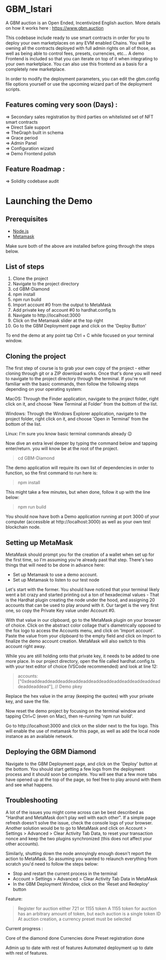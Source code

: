 # GBM_Istari

A GBM auction is an Open Ended, Incentivized English auction. More details on how it works here : https://www.gbm.auction      

This codebase include ready to use smart contracts in order for you to deploy your own marketplaces on any EVM enabled Chains. You will be owning all the contracts deployed with full admin rights on all of those, as well as being able to control fees, presets, currencies, etc... 
A demo Frontend is included so that you can iterate on top of it when integrating to your own marketplace. You can also use this frontend as a basis for a completely new marketplace.

In order to modify the deployment parameters, you can edit the gbm.config file options yourself or use the upcoming wizard part of the deployment scripts.

## Features coming very soon (Days) : 
=> Secondary sales registration by third parties on whitelisted set of NFT smart contracts          
=> Direct Sale support                
=> TheGraph built in schema    
=> Grace period           
=> Admin Panel          
=> Configuration wizard          
=> Demo Frontend polish    

## Feature Roadmap :
=> Solidity codebase audit                

# Launching the Demo

## Prerequisites

- [Node.js](https://nodejs.org/en/download) 
- [Metamask](https://metamask.io/download/)

Make sure both of the above are installed before going through the steps below.

## List of steps

1) Clone the project
2) Navigate to the project directory
3) cd GBM-Diamond
4) npm install
5) npm run build
6) Import account #0 from the output to MetaMask
7) Add private key of account #0 to hardhat.config.ts
8) Navigate to http://localhost:3000
9) Click on the Metamask slider at the top right
10) Go to the GBM Deployment page and click on the 'Deploy Button'

To end the demo at any point tap Ctrl + C while focused on your terminal window. 
## Cloning the project

The first step of course is to grab your own copy of the project - either cloning through git or a ZIP download works. Once that's done you will need to navigate to the project directory through the terminal. If you're not familiar with the basic commands, then follow the following steps depending on your operating system: 

MacOS: Through the Finder application, navigate to the project folder, right click on it, and choose 'New Terminal at Folder' from the bottom of the list.

Windows: Through the Windows Explorer application, navigate to the project folder, right click on it, and choose 'Open in Terminal' from the bottom of the list.

Linux: I'm sure you know basic terminal commands already 😉

Now dive an extra level deeper by typing the command below and tapping enter/return. you will know be at the root of the project. 

> cd GBM-Diamond  

The demo application will require its own list of dependencies in order to function, so the first command to run here is:

> npm install

This might take a few minutes, but when done, follow it up with the line below:

> npm run build

You should now have both a Demo application running at port 3000 of your computer (accessible at http://localhost:3000) as well as your own test blockchain node. 
## Setting up MetaMask

MetaMask should prompt you for the creation of a wallet when set up for the first time, so I'm assuming you're already past that step. There's two things that will need to be done in advance here: 

- Set up Metamask to use a demo account. 
- Set up Metamask to listen to our test node

Let's start with the former. You should have noticed that your terminal likely went a bit crazy and started printing out a ton of hexadecimal values - That is the Hardhat plugin creating the node under the hood, and assigning 20 accounts that can be used to play around with it. Our target is the very first one, so copy the Private Key value under Account #0.

With that value in our clipboard, go to the MetaMask plugin on your browser of choice. Click on the abstract color collage that's diametrically opposed to the fox logo to access the Accounts menu, and click on 'Import account'. Paste the value from your clipboard to the empty field and click on Import to finalize the demo account creation. MetaMask will also switch to this account right away. 

While you are still holding onto that private key, it needs to be added to one more place. In our project directory, open the file called hardhat.config.ts with your text editor of choice (VSCode recommended) and look at line 12:

> accounts: ["0xdeaddeaddeaddeaddeaddeaddeaddeaddeaddeaddeaddeaddeaddeaddeaddead"], // Demo pkey

Replace the hex value in the array (keeping the quotes) with your private key, and save the file. 

Now reset the demo project by focusing on the terminal window and tapping Ctrl+C (even on Mac), then re-running 'npm run build'.

Go to http://localhost:3000 and click on the slider next to the fox logo. This will enable the use of metamask for this page, as well as add the local node instance as an available network. 

## Deploying the GBM Diamond

Navigate to the GBM Deployment page, and click on the 'Deploy' button at the bottom. You should start getting a few logs from the deployment process and it should soon be complete. You will see that a few more tabs have opened up at the top of the page, so feel free to play around with them and see what happens. 

## Troubleshooting
 
A lot of the issues you might come across can be best described as "Hardhat and MetaMask don't play well with each other". If a simple page refresh doesn't solve the issue, check the console logs of your browser. 
Another solution would be to go to MetaMask and click on Account > Settings > Advanced > Clear Activity Tab Data, to reset your transaction nonce and keep the two plugins synchronized (this does not affect your other accounts).

Similarly, shutting down the node annoyingly enough doesn't report the action to MetaMask. So assuming you wanted to relaunch everything from scratch you'd need to follow the steps below:

- Stop and restart the current process in the terminal
- Account > Settings > Advanced > Clear Activity Tab Data in MetaMask
- In the GBM Deployment Window, click on the 'Reset and Redeploy' button

Feature: 


>Register for auction either 721 or 1155 token
>A 1155 token for auction has an arbitrary amount of token, but each auction is a single token ID
>At auction creation, a currency preset must be selected


Current progress : 

Core of the diamond done
Currencies done
Preset registration done


Admin up to date with rest of features
Automated deployment up to date with rest of features.
